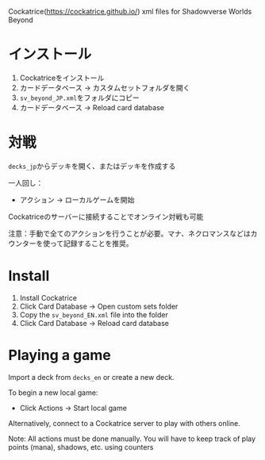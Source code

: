 Cockatrice(https://cockatrice.github.io/) xml files for Shadowverse Worlds Beyond

# インストール

1. Cockatriceをインストール
2. カードデータベース -> カスタムセットフォルダを開く
3. `sv_beyond_JP.xml`をフォルダにコピー
4. カードデータベース -> Reload card database

# 対戦

`decks_jp`からデッキを開く、またはデッキを作成する

一人回し：
- アクション -> ローカルゲームを開始

Cockatriceのサーバーに接続することでオンライン対戦も可能

注意：手動で全てのアクションを行うことが必要。マナ、ネクロマンスなどはカウンターを使って記録することを推奨。

# Install

1. Install Cockatrice
2. Click Card Database -> Open custom sets folder
3. Copy the `sv_beyond_EN.xml` file into the folder
4. Click Card Database -> Reload card database

# Playing a game

Import a deck from `decks_en` or create a new deck.

To begin a new local game:
- Click Actions -> Start local game

Alternatively, connect to a Cockatrice server to play with others online.

Note: All actions must be done manually. You will have to keep track of play points (mana), shadows, etc. using counters

